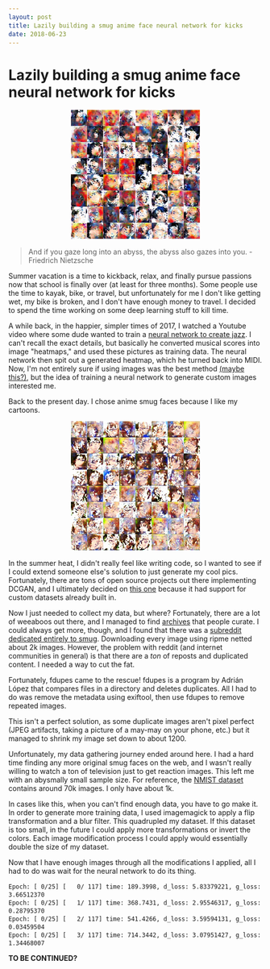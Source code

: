 ```yaml
---
layout: post
title: Lazily building a smug anime face neural network for kicks
date: 2018-06-23
---
```


# Lazily building a smug anime face neural network for kicks

<p align="center">
    <img src="/assets/2018-06-23/image1.jpg" alt="Image of Nightmare Incarnate" />
</p>

> And if you gaze long into an abyss, the abyss also gazes into you.
> \- Friedrich Nietzsche

Summer vacation is a time to kickback, relax, and finally pursue passions now that school is finally over (at least for three months). Some people use the time to kayak, bike, or travel, but unfortunately for me I don't like getting wet, my bike is broken, and I don't have enough money to travel. I decided to spend the time working on some deep learning stuff to kill time.

A while back, in the happier, simpler times of 2017, I watched a Youtube video where some dude wanted to train a [neural network to create jazz](https://www.youtube.com/watch?v=nA3YOFUCn4U). I can't recall the exact details, but basically he converted musical scores into image "heatmaps," and used these pictures as training data. The neural network then spit out a generated heatmap, which he turned back into MIDI. Now, I'm not entirely sure if using images was the best method [(maybe this?)](http://web.mit.edu/music21/), but the idea of training a neural network to generate custom images interested me.

Back to the present day. I chose anime smug faces because I like my cartoons.

<p align="center">
    <img src="/assets/2018-06-23/image2.jpg" alt="Image from semi-trained nn" />
</p>

In the summer heat, I didn't really feel like writing code, so I wanted to see if I could extend someone else's solution to just generate my cool pics. Fortunately, there are tons of open source projects out there implementing DCGAN, and I ultimately decided on [this one](https://github.com/carpedm20/DCGAN-tensorflow) because it had support for custom datasets already built in.

Now I just needed to collect my data, but where? Fortunately, there are a lot of weeaboos out there, and I managed to find [archives](https://github.com/Wigsinator/smugFaces) that people curate. I could always get more, though, and I found that there was a [subreddit dedicated entirely to smug](https://www.reddit.com/r/Smugs/). Downloading every image using ripme netted about 2k images. However, the problem with reddit (and internet communities in general) is that there are a *ton* of reposts and duplicated content. I needed a way to cut the fat.

Fortunately, fdupes came to the rescue! fdupes is a program by Adrián López that compares files in a directory and deletes duplicates. All I had to do was remove the metadata using exiftool, then use fdupes to remove repeated images.

This isn't a perfect solution, as some duplicate images aren't pixel perfect (JPEG artifacts, taking a picture of a may-may on your phone, etc.) but it managed to shrink my image set down to about 1200.

Unfortunately, my data gathering journey ended around here. I had a hard time finding any more original smug faces on the web, and I wasn't really willing to watch a ton of television just to get reaction images. This left me with an abysmally small sample size. For reference, the [NMIST dataset](http://yann.lecun.com/exdb/mnist/) contains around 70k images. I only have about 1k.

In cases like this, when you can't find enough data, you have to go make it. In order to generate more training data, I used imagemagick to apply a flip transformation and a blur filter. This quadrupled my dataset. If this dataset is too small, in the future I could apply more transformations or invert the colors. Each image modification process I could apply would essentially double the size of my dataset.

Now that I have enough images through all the modifications I applied, all I had to do was wait for the neural network to do its thing.

```
Epoch: [ 0/25] [   0/ 117] time: 189.3998, d_loss: 5.83379221, g_loss: 3.66512370
Epoch: [ 0/25] [   1/ 117] time: 368.7431, d_loss: 2.95546317, g_loss: 0.28795370
Epoch: [ 0/25] [   2/ 117] time: 541.4266, d_loss: 3.59594131, g_loss: 0.03459504
Epoch: [ 0/25] [   3/ 117] time: 714.3442, d_loss: 3.07951427, g_loss: 1.34468007
```

**TO BE CONTINUED?**
